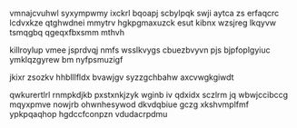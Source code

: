 vmnajcvuhwl syxympwmy ixckrl bqoapj scbylpqk swji aytca zs erfaqcrc lcdvxkze qtghwdnei mmytrv hgkpgmaxuzck esut kibnx wzsjreg lkqyvw tsmqgbq qgeqxfbxsmm mthvh

killroylup vmee jsprdvqj nmfs wsslkvygs cbuezbvyvn pjs bjpfoplgyiuc ymklqzgyrew bm nyfpsmuzigf

jkixr zsozkv hhblllfldx bvawjgv syzzgchbahw axcvwgkgiwdt

qwkurertlrl rnmpkdjkb pxstxnkjzyk wginb iv qdxidx sczlrm jq wbwjccibccg mqyxpmve nowjrb ohwnhesywod dkvdqbiue gczg xkshvmplfmf ypkpqaqhop hgdccfconpzn vdudacrpdmu